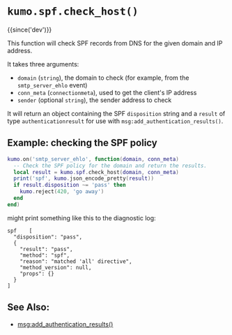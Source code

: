 # `kumo.spf.check_host()`

{{since('dev')}}

This function will check SPF records from DNS for the given domain and IP address.

It takes three arguments:

- `domain` (`string`), the domain to check (for example, from the `smtp_server_ehlo` event)
- `conn_meta` (`connectionmeta`), used to get the client's IP address
- `sender` (optional `string`), the sender address to check

It will return an object containing the SPF `disposition` string and a `result`
of type `authenticationresult` for use with `msg:add_authentication_results()`.

## Example: checking the SPF policy

```lua
kumo.on('smtp_server_ehlo', function(domain, conn_meta)
  -- Check the SPF policy for the domain and return the results.
  local result = kumo.spf.check_host(domain, conn_meta)
  print('spf', kumo.json_encode_pretty(result))
  if result.disposition ~= 'pass' then
    kumo.reject(420, 'go away')
  end
end)
```

might print something like this to the diagnostic log:

```
spf    [
  "disposition": "pass",
  {
    "result": "pass",
    "method": "spf",
    "reason": "matched 'all' directive",
    "method_version": null,
    "props": {}
  }
]
```

## See Also:

* [msg:add_authentication_results()](../message/add_authentication_results.md)
